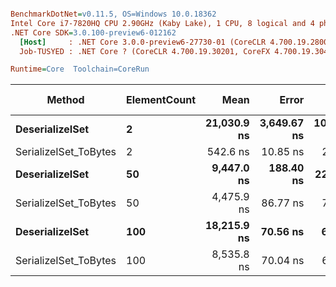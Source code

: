 ``` ini

BenchmarkDotNet=v0.11.5, OS=Windows 10.0.18362
Intel Core i7-7820HQ CPU 2.90GHz (Kaby Lake), 1 CPU, 8 logical and 4 physical cores
.NET Core SDK=3.0.100-preview6-012162
  [Host]     : .NET Core 3.0.0-preview6-27730-01 (CoreCLR 4.700.19.28001, CoreFX 4.700.19.27908), 64bit RyuJIT
  Job-TUSYED : .NET Core ? (CoreCLR 4.700.19.30201, CoreFX 4.700.19.30401), 64bit RyuJIT

Runtime=Core  Toolchain=CoreRun  

```
|                Method | ElementCount |        Mean |       Error |       StdDev |      Median |  Gen 0 | Gen 1 | Gen 2 | Allocated |
|---------------------- |------------- |------------:|------------:|-------------:|------------:|-------:|------:|------:|----------:|
|       **DeserializeISet** |            **2** | **21,030.9 ns** | **3,649.67 ns** | **10,412.72 ns** | **17,650.0 ns** |      **-** |     **-** |     **-** |   **2.84 KB** |
| SerializeISet_ToBytes |            2 |    542.6 ns |    10.85 ns |     23.35 ns |    536.1 ns | 0.3328 |     - |     - |   1.36 KB |
|       **DeserializeISet** |           **50** |  **9,447.0 ns** |   **188.40 ns** |    **224.27 ns** |  **9,434.3 ns** | **1.9073** |     **-** |     **-** |   **7.85 KB** |
| SerializeISet_ToBytes |           50 |  4,475.9 ns |    86.77 ns |     72.46 ns |  4,493.8 ns | 0.6943 |     - |     - |   2.85 KB |
|       **DeserializeISet** |          **100** | **18,215.9 ns** |    **70.56 ns** |     **62.55 ns** | **18,209.3 ns** | **3.3264** |     **-** |     **-** |   **13.7 KB** |
| SerializeISet_ToBytes |          100 |  8,535.8 ns |    70.04 ns |     65.51 ns |  8,553.2 ns | 1.1902 |     - |     - |    4.9 KB |
